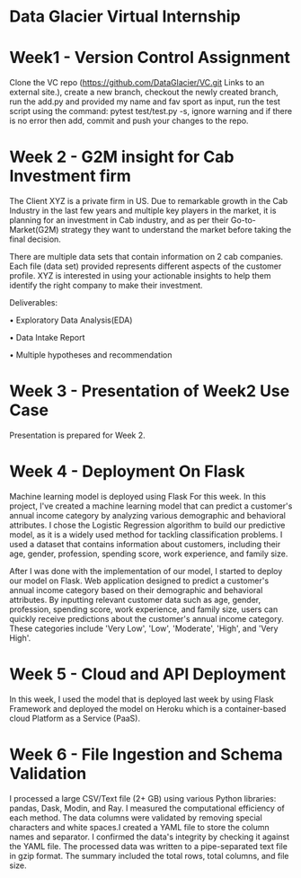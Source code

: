# Data Glacier Virtual Internship 

# Week1 - Version Control Assignment
Clone the VC repo (https://github.com/DataGlacier/VC.git Links to an external site.), create a new branch, checkout the newly created branch, run the add.py and provided my name and fav sport as input, run the test script using the command: pytest test/test.py -s, ignore warning and if there is no error then add, commit and push your changes to the repo.

# Week 2 - G2M insight for Cab Investment firm
The Client
XYZ is a private firm in US. Due to remarkable growth in the Cab Industry in the last few years and multiple key players in the market, it is planning for an investment in Cab industry, and as per their Go-to-Market(G2M) strategy they want to understand the market before taking the final decision.

There are multiple data sets that contain information on 2 cab companies. Each file (data set) provided represents different aspects of the customer profile. XYZ is interested in using your actionable insights to help them identify the right company to make their investment.

Deliverables:

• Exploratory Data Analysis(EDA) 

• Data Intake Report 

• Multiple hypotheses and recommendation

# Week 3 - Presentation of Week2 Use Case
Presentation is prepared for Week 2.

# Week 4 - Deployment On Flask
Machine learning model is deployed using Flask For this week. In this project, I've created a machine learning model that can predict a customer's annual income category by analyzing various demographic and behavioral attributes. I chose the Logistic Regression algorithm to build our predictive model, as it is a widely used method for tackling classification problems. I used a dataset that contains information about customers, including their age, gender, profession, spending score, work experience, and family size.

After I was done with the implementation of our model, I started to deploy our model on Flask. Web application designed to predict a customer's annual income category based on their demographic and behavioral attributes. By inputting relevant customer data such as age, gender, profession, spending score, work experience, and family size, users can quickly receive predictions about the customer's annual income category. These categories include 'Very Low', 'Low', 'Moderate', 'High', and 'Very High'.

# Week 5 - Cloud and API Deployment
In this week, I used the model that is deployed last week by using Flask Framework and deployed the model on Heroku which is a container-based cloud Platform as a Service (PaaS).

# Week 6 - File Ingestion and Schema Validation
I processed a large CSV/Text file (2+ GB) using various Python libraries: pandas, Dask, Modin, and Ray. I measured the computational efficiency of each method. The data columns were validated by removing special characters and white spaces.I created a YAML file to store the column names and separator. I confirmed the data's integrity by checking it against the YAML file. The processed data was written to a pipe-separated text file in gzip format. The summary included the total rows, total columns, and file size.
